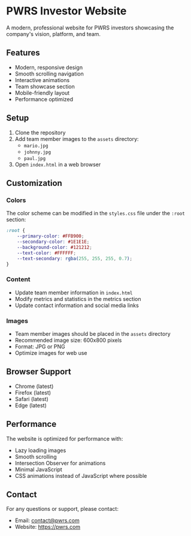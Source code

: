 # PWRS Investor Website

A modern, professional website for PWRS investors showcasing the company's vision, platform, and team.

## Features

- Modern, responsive design
- Smooth scrolling navigation
- Interactive animations
- Team showcase section
- Mobile-friendly layout
- Performance optimized

## Setup

1. Clone the repository
2. Add team member images to the `assets` directory:
   - `mario.jpg`
   - `johnny.jpg`
   - `paul.jpg`
3. Open `index.html` in a web browser

## Customization

### Colors
The color scheme can be modified in the `styles.css` file under the `:root` section:

```css
:root {
    --primary-color: #FFB900;
    --secondary-color: #1E1E1E;
    --background-color: #121212;
    --text-color: #FFFFFF;
    --text-secondary: rgba(255, 255, 255, 0.7);
}
```

### Content
- Update team member information in `index.html`
- Modify metrics and statistics in the metrics section
- Update contact information and social media links

### Images
- Team member images should be placed in the `assets` directory
- Recommended image size: 600x800 pixels
- Format: JPG or PNG
- Optimize images for web use

## Browser Support

- Chrome (latest)
- Firefox (latest)
- Safari (latest)
- Edge (latest)

## Performance

The website is optimized for performance with:
- Lazy loading images
- Smooth scrolling
- Intersection Observer for animations
- Minimal JavaScript
- CSS animations instead of JavaScript where possible

## Contact

For any questions or support, please contact:
- Email: contact@pwrs.com
- Website: https://pwrs.com 